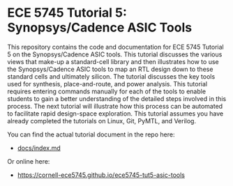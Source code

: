 
ECE 5745 Tutorial 5: Synopsys/Cadence ASIC Tools
==========================================================================

This repository contains the code and documentation for ECE 5745 Tutorial
5 on the Synopsys/Cadence ASIC tools. This tutorial discusses the various
views that make-up a standard-cell library and then illustrates how to
use the Synopsys/Cadence ASIC tools to map an RTL design down to these
standard cells and ultimately silicon. The tutorial discusses the key
tools used for synthesis, place-and-route, and power analysis. This
tutorial requires entering commands manually for each of the tools to
enable students to gain a better understanding of the detailed steps
involved in this process. The next tutorial will illustrate how this
process can be automated to facilitate rapid design-space exploration.
This tutorial assumes you have already completed the tutorials on Linux,
Git, PyMTL, and Verilog.

You can find the actual tutorial document in the repo here:

 - [docs/index.md](docs/index.md)

Or online here:

 - https://cornell-ece5745.github.io/ece5745-tut5-asic-tools

